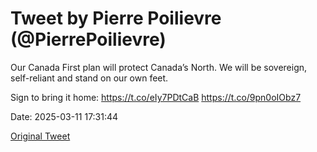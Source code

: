 # Tweet by Pierre Poilievre (@PierrePoilievre)

Our Canada First plan will protect Canada’s North. We will be sovereign, self-reliant and stand on our own feet.

Sign to bring it home: https://t.co/eIy7PDtCaB https://t.co/9pn0oIObz7

Date: 2025-03-11 17:31:44

[Original Tweet](https://x.com/PierrePoilievre/status/1899513585920786702)

